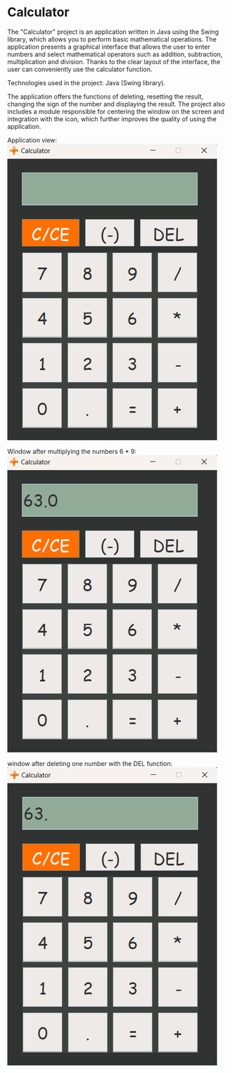 # Calculator

The "Calculator" project is an application written in Java using the Swing library, which allows you to perform basic mathematical operations. The application presents a graphical interface that allows the user to enter numbers and select mathematical operators such as addition, subtraction, multiplication and division. Thanks to the clear layout of the interface, the user can conveniently use the calculator function.

Technologies used in the project: Java (Swing library).

The application offers the functions of deleting, resetting the result, changing the sign of the number and displaying the result. The project also includes a module responsible for centering the window on the screen and integration with the icon, which further improves the quality of using the application.

Application view: <br>
![Application view](https://github.com/karoldziadkowiec/Calculator/blob/master/photos/11.png)

Window after multiplying the numbers 6 * 9: <br>
![After multiplying](https://github.com/karoldziadkowiec/Calculator/blob/master/photos/22.png)

window after deleting one number with the DEL function: <br>
![After deleting one number](https://github.com/karoldziadkowiec/Calculator/blob/master/photos/33.png)
